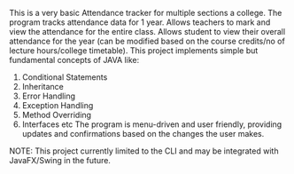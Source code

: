 This is a very basic Attendance tracker for multiple sections a college. The program tracks attendance data for 1 year.
Allows teachers to mark and view the attendance for the entire class. 
Allows student to view their overall attendance for the year (can be modified based on the course credits/no of lecture hours/college timetable).
This project implements simple but fundamental concepts of JAVA like:
1) Conditional Statements
2) Inheritance
3) Error Handling
4) Exception Handling
5) Method Overriding 
6) Interfaces etc
The program is menu-driven and user friendly, providing updates and confirmations based on the changes the user makes.

NOTE: This project currently limited to the CLI and may be integrated with JavaFX/Swing in the future.
